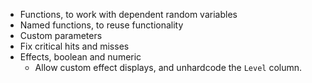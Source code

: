 - Functions, to work with dependent random variables
- Named functions, to reuse functionality
- Custom parameters
- Fix critical hits and misses
- Effects, boolean and numeric
    - Allow custom effect displays, and unhardcode the `Level` column.
